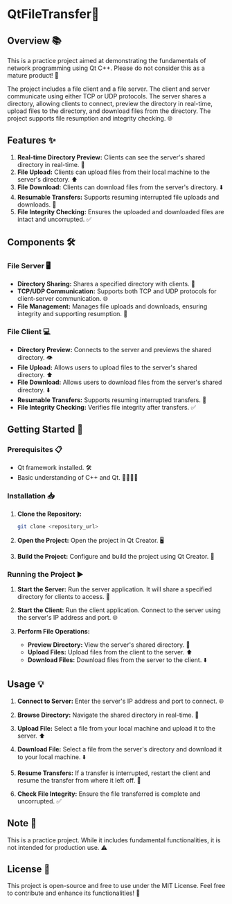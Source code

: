 # QtFileTransfer🚀

## Overview 📚

This is a practice project aimed at demonstrating the fundamentals of network programming using Qt C++. Please do not consider this as a mature product! 🚧

The project includes a file client and a file server. The client and server communicate using either TCP or UDP protocols. The server shares a directory, allowing clients to connect, preview the directory in real-time, upload files to the directory, and download files from the directory. The project supports file resumption and integrity checking. 🌐

## Features ✨

1. **Real-time Directory Preview:** Clients can see the server's shared directory in real-time. 👀
2. **File Upload:** Clients can upload files from their local machine to the server's directory. ⬆️
3. **File Download:** Clients can download files from the server's directory. ⬇️
4. **Resumable Transfers:** Supports resuming interrupted file uploads and downloads. 🔄
5. **File Integrity Checking:** Ensures the uploaded and downloaded files are intact and uncorrupted. ✅

## Components 🛠️

### File Server 🖥️

- **Directory Sharing:** Shares a specified directory with clients. 📂
- **TCP/UDP Communication:** Supports both TCP and UDP protocols for client-server communication. 🌐
- **File Management:** Manages file uploads and downloads, ensuring integrity and supporting resumption. 🔄

### File Client 💻

- **Directory Preview:** Connects to the server and previews the shared directory. 👁️
- **File Upload:** Allows users to upload files to the server's shared directory. ⬆️
- **File Download:** Allows users to download files from the server's shared directory. ⬇️
- **Resumable Transfers:** Supports resuming interrupted transfers. 🔄
- **File Integrity Checking:** Verifies file integrity after transfers. ✅

## Getting Started 🚀

### Prerequisites 📋

- Qt framework installed. 🛠️
- Basic understanding of C++ and Qt. 👩‍💻👨‍💻

### Installation 📥

1. **Clone the Repository:**
   ```bash
   git clone <repository_url>
   ```
2. **Open the Project:**
   Open the project in Qt Creator. 🖥️

3. **Build the Project:**
   Configure and build the project using Qt Creator. 🔧

### Running the Project ▶️

1. **Start the Server:**
   Run the server application. It will share a specified directory for clients to access. 🚀

2. **Start the Client:**
   Run the client application. Connect to the server using the server's IP address and port. 🌐

3. **Perform File Operations:**
   - **Preview Directory:** View the server's shared directory. 👀
   - **Upload Files:** Upload files from the client to the server. ⬆️
   - **Download Files:** Download files from the server to the client. ⬇️

## Usage 💡

1. **Connect to Server:**
   Enter the server's IP address and port to connect. 🌐

2. **Browse Directory:**
   Navigate the shared directory in real-time. 📂

3. **Upload File:**
   Select a file from your local machine and upload it to the server. ⬆️

4. **Download File:**
   Select a file from the server's directory and download it to your local machine. ⬇️

5. **Resume Transfers:**
   If a transfer is interrupted, restart the client and resume the transfer from where it left off. 🔄

6. **Check File Integrity:**
   Ensure the file transferred is complete and uncorrupted. ✅

## Note 📝

This is a practice project. While it includes fundamental functionalities, it is not intended for production use. ⚠️

## License 📜

This project is open-source and free to use under the MIT License. Feel free to contribute and enhance its functionalities! 🎉

